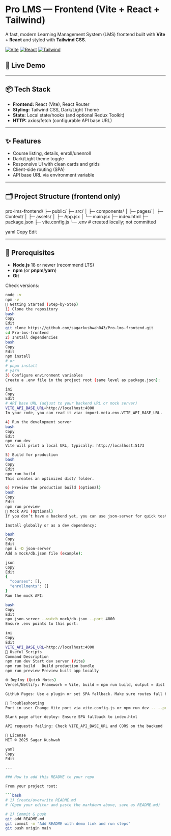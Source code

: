 # Pro LMS — Frontend (Vite + React + Tailwind)

A fast, modern Learning Management System (LMS) frontend built with **Vite + React** and styled with **Tailwind CSS**.

[![Vite](https://img.shields.io/badge/Vite-frontend-blue)]()
[![React](https://img.shields.io/badge/React-18+-61DAFB)]()
[![Tailwind](https://img.shields.io/badge/TailwindCSS-3.x-38B2AC)]()

## 🚀 Live Demo
---

## 📦 Tech Stack
- **Frontend:** React (Vite), React Router
- **Styling:** Tailwind CSS, Dark/Light Theme
- **State:** Local state/hooks (and optional Redux Toolkit)
- **HTTP:** axios/fetch (configurable API base URL)

---

## ✨ Features
- Course listing, details, enroll/unenroll
- Dark/Light theme toggle
- Responsive UI with clean cards and grids
- Client-side routing (SPA)
- API base URL via environment variable

---

## 🗂️ Project Structure (frontend only)
pro-lms-frontend/
├─ public/
├─ src/
│ ├─ components/
│ ├─ pages/
│ ├─ Context/
│ ├─ assets/
│ ├─ App.jsx
│ └─ main.jsx
├─ index.html
├─ package.json
├─ vite.config.js
└─ .env # created locally; not committed

yaml
Copy
Edit

---

## 🧰 Prerequisites
- **Node.js** 18 or newer (recommend LTS)
- **npm** (or **pnpm**/**yarn**)
- **Git**

Check versions:
```bash
node -v
npm -v
🏁 Getting Started (Step-by-Step)
1) Clone the repository
bash
Copy
Edit
git clone https://github.com/sagarkushwah043/Pro-lms-frontend.git
cd Pro-lms-frontend
2) Install dependencies
bash
Copy
Edit
npm install
# or
# pnpm install
# yarn
3) Configure environment variables
Create a .env file in the project root (same level as package.json):

ini
Copy
Edit
# API base URL (adjust to your backend URL or mock server)
VITE_API_BASE_URL=http://localhost:4000
In your code, you can read it via: import.meta.env.VITE_API_BASE_URL.

4) Run the development server
bash
Copy
Edit
npm run dev
Vite will print a local URL, typically: http://localhost:5173

5) Build for production
bash
Copy
Edit
npm run build
This creates an optimized dist/ folder.

6) Preview the production build (optional)
bash
Copy
Edit
npm run preview
🔌 Mock API (Optional)
If you don’t have a backend yet, you can use json-server for quick testing.

Install globally or as a dev dependency:

bash
Copy
Edit
npm i -D json-server
Add a mock/db.json file (example):

json
Copy
Edit
{
  "courses": [],
  "enrollments": []
}
Run the mock API:

bash
Copy
Edit
npx json-server --watch mock/db.json --port 4000
Ensure .env points to this port:

ini
Copy
Edit
VITE_API_BASE_URL=http://localhost:4000
🧪 Useful Scripts
Command	Description
npm run dev	Start dev server (Vite)
npm run build	Build production bundle
npm run preview	Preview built app locally

🌐 Deploy (Quick Notes)
Vercel/Netlify: Framework = Vite, build = npm run build, output = dist

GitHub Pages: Use a plugin or set SPA fallback. Make sure routes fall back to index.html.

🐞 Troubleshooting
Port in use: Change Vite port via vite.config.js or npm run dev -- --port 5174

Blank page after deploy: Ensure SPA fallback to index.html

API requests failing: Check VITE_API_BASE_URL and CORS on the backend

📜 License
MIT © 2025 Sagar Kushwah

yaml
Copy
Edit

---

### How to add this README to your repo

From your project root:

```bash
# 1) Create/overwrite README.md
# (Open your editor and paste the markdown above, save as README.md)

# 2) Commit & push
git add README.md
git commit -m "Add README with demo link and run steps"
git push origin main
